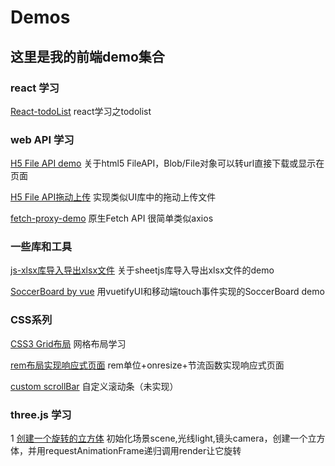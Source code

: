 # Demos
## 这里是我的前端demo集合
### react 学习
[React-todoList](https://liuyuan0071.github.io/Demos/notePadDemo_byReact/1110_notepad.html) react学习之todolist

### web API 学习

[H5 File API demo](https://liuyuan0071.github.io/Demos/fileAPI/fileAPI.html) 关于html5 FileAPI，Blob/File对象可以转url直接下载或显示在页面

[H5 File API拖动上传](https://liuyuan0071.github.io/Demos/fileAPI/file.html) 实现类似UI库中的拖动上传文件

[fetch-proxy-demo](https://liuyuan0071.github.io/Demos/fetch_proxy_demo/1115_fetch.html) 原生Fetch API 很简单类似axios
              
### 一些库和工具

[js-xlsx库导入导出xlsx文件](https://liuyuan0071.github.io/Demos/xlsx.html) 关于sheetjs库导入导出xlsx文件的demo

[SoccerBoard by vue](https://liuyuan0071.github.io/Demos/Soccerboard/index.html) 用vuetifyUI和移动端touch事件实现的SoccerBoard demo     

### CSS系列

[CSS3 Grid布局](https://liuyuan0071.github.io/Demos/grid-layout.html) 网格布局学习

[rem布局实现响应式页面](https://liuyuan0071.github.io/Demos/rem-layout.html) rem单位+onresize+节流函数实现响应式页面

[custom scrollBar](https://liuyuan0071.github.io/Demos/CustomScrollbar/CustomScrollbar.html) 自定义滚动条（未实现）

### three.js 学习

1 [创建一个旋转的立方体](https://liuyuan0071.github.io/Demos/threejs0719.html) 初始化场景scene,光线light,镜头camera，创建一个立方体，并用requestAnimationFrame递归调用render让它旋转
